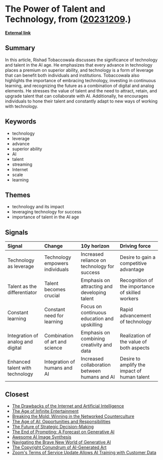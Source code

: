 # __The Power of Talent and Technology__, from ([20231209](https://kghosh.substack.com/p/20231209).)

__[External link](https://pgsignal.com/2023/09/05/in-the-ai-era-why-talent-will-matter-even-more/?utm_source=substack&utm_medium=email)__



## Summary

In this article, Rishad Tobaccowala discusses the significance of technology and talent in the AI age. He emphasizes that every advance in technology places a premium on superior ability, and technology is a form of leverage that can benefit both individuals and institutions. Tobaccowala also highlights the importance of embracing technology, investing in continuous learning, and recognizing the future as a combination of digital and analog elements. He stresses the value of talent and the need to attract, retain, and upgrade talent that can collaborate with AI. Additionally, he encourages individuals to hone their talent and constantly adapt to new ways of working with technology.

## Keywords

* technology
* leverage
* advance
* superior ability
* AI
* talent
* streaming
* Internet
* scale
* learning

## Themes

* technology and its impact
* leveraging technology for success
* importance of talent in the AI age

## Signals

| Signal                            | Change                          | 10y horizon                                   | Driving force                                    |
|:----------------------------------|:--------------------------------|:----------------------------------------------|:-------------------------------------------------|
| Technology as leverage            | Technology empowers individuals | Increased reliance on technology for success  | Desire to gain a competitive advantage           |
| Talent as the differentiator      | Talent becomes crucial          | Emphasis on attracting and developing talent  | Recognition of the importance of skilled workers |
| Constant learning                 | Constant need for learning      | Focus on continuous education and upskilling  | Rapid advancement of technology                  |
| Integration of analog and digital | Combination of art and science  | Emphasis on combining creativity and data     | Realization of the value of both aspects         |
| Enhanced talent with technology   | Integration of humans and AI    | Increased collaboration between humans and AI | Desire to amplify the impact of human talent     |

## Closest

* [The Drawbacks of the Internet and Artificial Intelligence](652fc7ec1f422e931bc5a9ba8011650a)
* [The Age of Infinite Entertainment](63f1bb42da49c95b95587a4e15740fcb)
* [Breaking the Mold: Winning in the Networked Counterculture](e5f4b1b4319694169f1551be43a837c9)
* [The Age of AI: Opportunities and Responsibilities](8acafe1fbe51c2de3cd689956b25b39f)
* [The Future of Strategic Decision-Making](c474eac8117547a89cac2c805652df9c)
* [The End of Prompting: A Forecast on Generative AI](a9b784e317c986625247f7a1a91bc60f)
* [Awesome AI Image Synthesis](715a430b9a04a5670095d5510883dcc2)
* [Navigating the Brave New World of Generative AI](ed237776f4979a2104f62c4985fbeba8)
* [The Copyright Conundrum of AI-Generated Art](2cfdc6fba6f11e089c2df3cda1604174)
* [Zoom's Terms of Service Update Allows AI Training with Customer Data](3b96c74f728c6281fc7f1a045a5befc7)